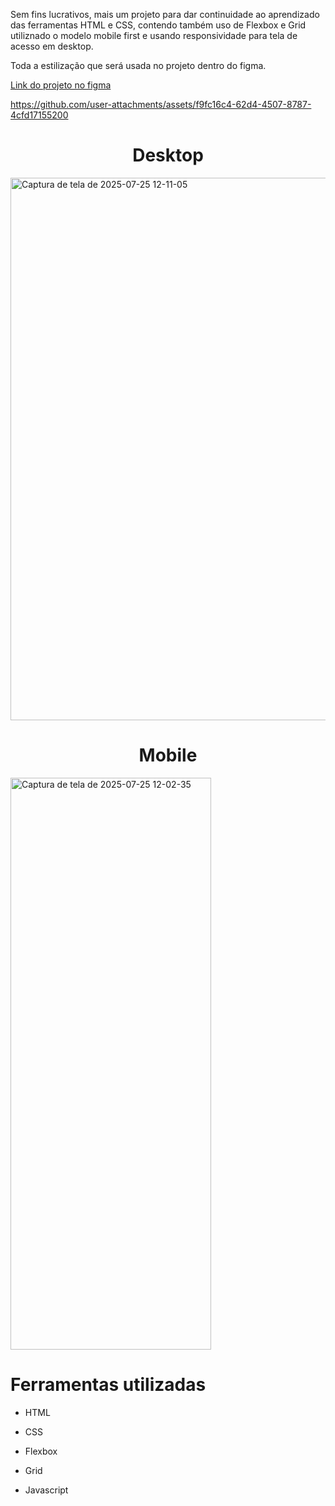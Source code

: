 Sem fins lucrativos, mais um projeto para dar continuidade ao aprendizado das ferramentas HTML e CSS, contendo também uso de Flexbox e Grid utiliznado o modelo mobile first e usando responsividade para tela de acesso em desktop.

Toda a estilização que será usada no projeto dentro do figma.

[Link do projeto no figma](https://www.figma.com/file/ibWktwVpnog76rMYOdVhks/Dispondo-elementos-com-flexbox-e-grid?node-id=54%3A2358)



https://github.com/user-attachments/assets/f9fc16c4-62d4-4507-8787-4cfd17155200








<h1 align="center"> Desktop</h1>

<img width="725" height="868" alt="Captura de tela de 2025-07-25 12-11-05" src="https://github.com/user-attachments/assets/be30f238-00d1-4df4-93ae-6886d41ba8c7" />

<h1 align="center"> Mobile</h1>


<img width="321" height="915" alt="Captura de tela de 2025-07-25 12-02-35" src="https://github.com/user-attachments/assets/b46dff09-7abd-40d6-b5d1-80cd190a0ff6" />

<h1> Ferramentas utilizadas</h1>

* HTML

* CSS

* Flexbox

* Grid 

* Javascript 

